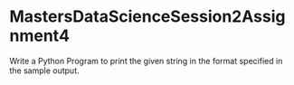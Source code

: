 # MastersDataScienceSession2Assignment4
Write a Python Program to print the given string in the format specified in the sample  output.
